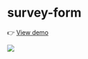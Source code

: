 # survey-form

👉 [View demo](https://thanh-luan-nguyen.github.io/survey-form/)

<img src="https://github.com/thanh-luan-nguyen/thanh-luan-nguyen/blob/main/project_preview_gifs/freeCodeCamp/Survey%20Form.gif"/>
